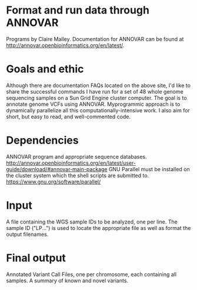 # Format and run data through ANNOVAR
Programs by Claire Malley. Documentation for ANNOVAR can be found at http://annovar.openbioinformatics.org/en/latest/.

# Goals and ethic
Although there are documentation FAQs located on the above site, I'd like to share the successful commands I have run for a set of 48 whole genome sequencing samples on a Sun Grid Engine cluster computer. The goal is to annotate genome VCFs using ANNOVAR. Myprogrammic approach is to dynamically parallelize all this computationally-intensive work. I also aim for short, but easy to read, and well-commented code.

# Dependencies
ANNOVAR program and appropriate sequence databases. http://annovar.openbioinformatics.org/en/latest/user-guide/download/#annovar-main-package
GNU Parallel must be installed on the cluster system which the shell scripts are submitted to. https://www.gnu.org/software/parallel/

# Input
A file containing the WGS sample IDs to be analyzed, one per line. The sample ID ("LP...") is used to locate the appropriate file as well as format the output filenames.

# Final output
Annotated Variant Call Files, one per chromosome, each containing all samples.
A summary of known and novel variants.

